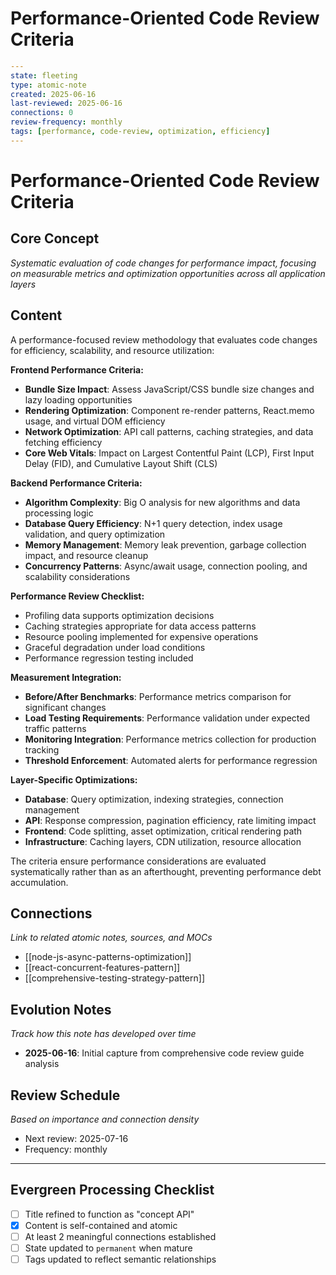 # Performance-Oriented Code Review Criteria

```yaml
---
state: fleeting
type: atomic-note
created: 2025-06-16
last-reviewed: 2025-06-16
connections: 0
review-frequency: monthly
tags: [performance, code-review, optimization, efficiency]
---
```

# Performance-Oriented Code Review Criteria

## Core Concept

*Systematic evaluation of code changes for performance impact, focusing on measurable metrics and optimization opportunities across all application layers*

## Content

A performance-focused review methodology that evaluates code changes for efficiency, scalability, and resource utilization:

**Frontend Performance Criteria:**
- **Bundle Size Impact**: Assess JavaScript/CSS bundle size changes and lazy loading opportunities
- **Rendering Optimization**: Component re-render patterns, React.memo usage, and virtual DOM efficiency
- **Network Optimization**: API call patterns, caching strategies, and data fetching efficiency
- **Core Web Vitals**: Impact on Largest Contentful Paint (LCP), First Input Delay (FID), and Cumulative Layout Shift (CLS)

**Backend Performance Criteria:**
- **Algorithm Complexity**: Big O analysis for new algorithms and data processing logic
- **Database Query Efficiency**: N+1 query detection, index usage validation, and query optimization
- **Memory Management**: Memory leak prevention, garbage collection impact, and resource cleanup
- **Concurrency Patterns**: Async/await usage, connection pooling, and scalability considerations

**Performance Review Checklist:**
- Profiling data supports optimization decisions
- Caching strategies appropriate for data access patterns
- Resource pooling implemented for expensive operations
- Graceful degradation under load conditions
- Performance regression testing included

**Measurement Integration:**
- **Before/After Benchmarks**: Performance metrics comparison for significant changes
- **Load Testing Requirements**: Performance validation under expected traffic patterns
- **Monitoring Integration**: Performance metrics collection for production tracking
- **Threshold Enforcement**: Automated alerts for performance regression

**Layer-Specific Optimizations:**
- **Database**: Query optimization, indexing strategies, connection management
- **API**: Response compression, pagination efficiency, rate limiting impact
- **Frontend**: Code splitting, asset optimization, critical rendering path
- **Infrastructure**: Caching layers, CDN utilization, resource allocation

The criteria ensure performance considerations are evaluated systematically rather than as an afterthought, preventing performance debt accumulation.

## Connections

*Link to related atomic notes, sources, and MOCs*

- [[node-js-async-patterns-optimization]]
- [[react-concurrent-features-pattern]]
- [[comprehensive-testing-strategy-pattern]]

## Evolution Notes

*Track how this note has developed over time*

- **2025-06-16**: Initial capture from comprehensive code review guide analysis

## Review Schedule

*Based on importance and connection density*
- Next review: 2025-07-16
- Frequency: monthly

---

## Evergreen Processing Checklist

- [ ] Title refined to function as "concept API"
- [x] Content is self-contained and atomic
- [ ] At least 2 meaningful connections established
- [ ] State updated to `permanent` when mature
- [ ] Tags updated to reflect semantic relationships